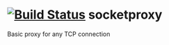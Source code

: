 [![Build Status](https://travis-ci.org/nijotz/socketproxy.svg?branch=master)](https://travis-ci.org/nijotz/socketproxy)
socketproxy
===========

Basic proxy for any TCP connection
